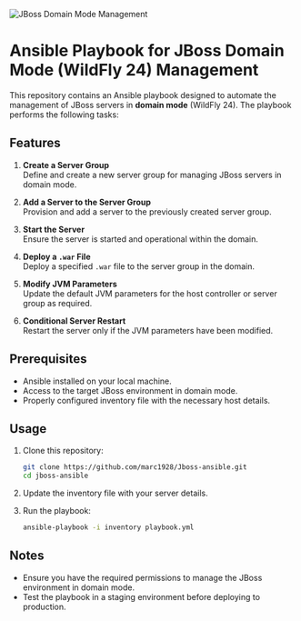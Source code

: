 ![JBoss Domain Mode Management](https://via.placeholder.com/800x400.png "Ansible Playbook for JBoss Domain Mode Management")

# Ansible Playbook for JBoss Domain Mode (WildFly 24) Management

This repository contains an Ansible playbook designed to automate the management of JBoss servers in **domain mode** (WildFly 24). The playbook performs the following tasks:

## Features

1. **Create a Server Group**  
    Define and create a new server group for managing JBoss servers in domain mode.

2. **Add a Server to the Server Group**  
    Provision and add a server to the previously created server group.

3. **Start the Server**  
    Ensure the server is started and operational within the domain.

4. **Deploy a `.war` File**  
    Deploy a specified `.war` file to the server group in the domain.

5. **Modify JVM Parameters**  
    Update the default JVM parameters for the host controller or server group as required.

6. **Conditional Server Restart**  
    Restart the server only if the JVM parameters have been modified.

## Prerequisites

- Ansible installed on your local machine.
- Access to the target JBoss environment in domain mode.
- Properly configured inventory file with the necessary host details.

## Usage

1. Clone this repository:
    ```bash
    git clone https://github.com/marc1928/Jboss-ansible.git
    cd jboss-ansible
    ```

2. Update the inventory file with your server details.

3. Run the playbook:
    ```bash
    ansible-playbook -i inventory playbook.yml
    ```

## Notes

- Ensure you have the required permissions to manage the JBoss environment in domain mode.
- Test the playbook in a staging environment before deploying to production.


